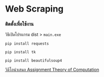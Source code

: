 # Web Scraping
### ติดตั้งเพื่อใช้งาน

วิธีเปิดโปรแกรม
dist > ``` main.exe ```

```
pip install requests
```

```
pip install tk
```

```
pip install beautifulsoup4
```

[วิดีโอนำเสนอ Assignment Theory of Computation](https://www.youtube.com/watch?v=wcEBPaWmllM)
